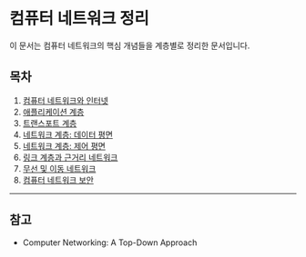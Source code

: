 # 컴퓨터 네트워크 정리

이 문서는 컴퓨터 네트워크의 핵심 개념들을 계층별로 정리한 문서입니다.

## 목차

1. [컴퓨터 네트워크와 인터넷](./1_internet.md)
2. [애플리케이션 계층](./2_application_layer.md)
3. [트랜스포트 계층](./3_transport_layer.md)
4. [네트워크 계층: 데이터 평면](./4_network_layer_data_plane.md)
5. [네트워크 계층: 제어 평면](./5_network_layer_control_plane.md)
6. [링크 계층과 근거리 네트워크](./6_link_layer_lan.md)
7. [무선 및 이동 네트워크](./7_wireless_mobile.md)
8. [컴퓨터 네트워크 보안](./8_network_security.md)

---

## 참고

- Computer Networking: A Top-Down Approach

